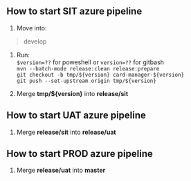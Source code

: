 ## How to start SIT azure pipeline

 1. Move into:
> develop

 1. Run:<br>
    `$version=??` for poweshell or `version=??` for gitbash<br>
 	`mvn --batch-mode release:clean release:prepare`<br>
 	`git checkout -b tmp/${version} card-manager-${version}`<br> 
 	`git push --set-upstream origin tmp/${version}`<br>
 	
 2. Merge **tmp/${version}** into **release/sit**

  ## How to start UAT azure pipeline  
  
 1. Merge **release/sit** into **release/uat**

  ## How to start PROD azure pipeline  
  
 1. Merge **release/uat** into **master**